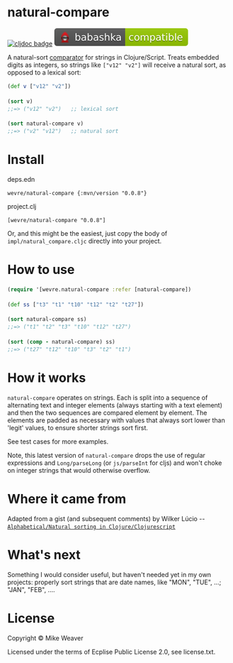 # natural-compare

[![cljdoc badge](https://cljdoc.org/badge/wevre/natural-compare)](https://cljdoc.org/d/wevre/natural-compare)
[![bb compatible](https://raw.githubusercontent.com/babashka/babashka/master/logo/badge.svg)](https://babashka.org)

A natural-sort [comparator](https://clojure.org/guides/comparators) for strings
in Clojure/Script. Treats embedded digits as integers, so strings like `["v12"
"v2"]` will receive a natural sort, as opposed to a lexical sort:

```clj
(def v ["v12" "v2"])

(sort v)
;;=> ("v12" "v2")   ;; lexical sort

(sort natural-compare v)
;;=> ("v2" "v12")   ;; natural sort
```

# Install

deps.edn

    wevre/natural-compare {:mvn/version "0.0.8"}

project.clj

    [wevre/natural-compare "0.0.8"]

Or, and this might be the easiest, just copy the body of
`impl/natural_compare.cljc` directly into your project.

# How to use

```clj
(require '[wevre.natural-compare :refer [natural-compare])

(def ss ["t3" "t1" "t10" "t12" "t2" "t27"])

(sort natural-compare ss)
;;=> ("t1" "t2" "t3" "t10" "t12" "t27")

(sort (comp - natural-compare) ss)
;;=> ("t27" "t12" "t10" "t3" "t2" "t1")

```

# How it works

`natural-compare` operates on strings. Each is split into a sequence of
alternating text and integer elements (always starting with a text element) and
then the two sequences are compared element by element. The elements are padded
as necessary with values that always sort lower than 'legit' values, to ensure
shorter strings sort first.

See test cases for more examples.

Note, this latest version of `natural-compare` drops the use of regular
expressions and `Long/parseLong` (or `js/parseInt` for cljs) and won't choke on
integer strings that would otherwise overflow.

# Where it came from

Adapted from a gist (and subsequent comments) by Wilker Lúcio -- [`Alphabetical/Natural sorting in
Clojure/Clojurescript`](https://gist.github.com/wilkerlucio/db54dc83a9664124f3febf6356f04509)

# What's next

Something I would consider useful, but haven't needed yet in my own projects:
properly sort strings that are date names, like "MON", "TUE", …; "JAN", "FEB",
….



# License

Copyright © Mike Weaver

Licensed under the terms of Ecplise Public License 2.0, see license.txt.
